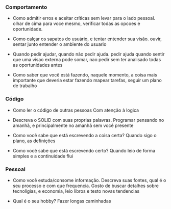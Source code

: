 ### Comportamento
- Como admitir erros e aceitar críticas sem levar para o lado pessoal.
olhar  de cima para voce mesmo, verificar todas as opcoes e oportunidade.

- Como calçar os sapatos do usuário, e tentar entender sua visão.
ouvir, sentar junto entender o ambiente do usuario

- Quando pedir ajudar, quando não pedir ajuda.
pedir ajuda quando sentir que uma visao externa pode somar, nao pedir sem ter analisado todas as oportunidades antes

- Como saber que você está fazendo, naquele momento, a coisa mais importante que deveria estar fazendo
mapear tarefas, seguir um plano de trabalho

### Código
- Como ler o código de outras pessoas
Com atenção à logica

- Descreva o SOLID com suas proprias palavras.
Programar pensando no amanhã, e principalmente no amanhã sem você presente

- Como você sabe que está escrevendo a coisa certa?
Quando sigo o plano, as definições

- Como você sabe que está escrevendo certo?
Quando leio de forma simples e a continuidade flui

### Pessoal
- Como você estuda/consome informação. Descreva suas fontes, qual é o seu processo e com que frequencia.
Gosto de buscar detalhes sobre tecnoligias, e economia, leio libros e testo novas tendencias

- Qual é o seu hobby?
Fazer longas caminhadas
